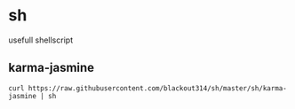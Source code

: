 # sh

usefull shellscript

## karma-jasmine

```
curl https://raw.githubusercontent.com/blackout314/sh/master/sh/karma-jasmine | sh
```
